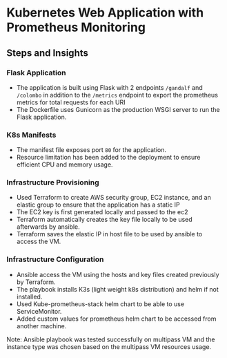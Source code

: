 # Kubernetes Web Application with Prometheus Monitoring

## Steps and Insights

### Flask Application
- The application is built using Flask with 2 endpoints `/gandalf` and `/colombo` in addition to the `/metrics` endpoint to export the prometheus metrics for total requests for each URI
- The Dockerfile uses Gunicorn as the production WSGI server to run the Flask application.

### K8s Manifests
- The manifest file exposes port `80` for the application.
- Resource limitation has been added to the deployment to ensure efficient CPU and memory usage.

### Infrastructure Provisioning
- Used Terraform to create AWS security group, EC2 instance, and an elastic group to ensure that the application has a static IP
- The EC2 key is first generated locally and passed to the ec2
- Terraform automatically creates the key file locally to be used afterwards by ansible.
- Terraform saves the elastic IP in host file to be used by ansible to access the VM.

### Infrastructure Configuration
- Ansible access the VM using the hosts and key files created previously by Terraform.
- The playbook installs K3s (light weight k8s distribution) and helm if not installed.
- Used Kube-prometheus-stack helm chart to be able to use ServiceMonitor.
- Added custom values for prometheus helm chart to be accessed from another machine.

Note: Ansible playbook was tested successfully on multipass VM and the instance type was chosen based on the multipass VM resources usage.
